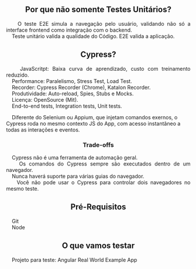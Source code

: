 <h2 align="center"> 
  Por que não somente Testes Unitários?
</h2>

<p align="justify">
  &nbsp;&nbsp;&nbsp;&nbsp;O teste E2E simula a navegação pelo usuário, validando não só a interface frontend como integração com o backend.<br>
  &nbsp;&nbsp;&nbsp;&nbsp;Teste unitário valida a qualidade do Código. E2E valida a aplicação.
</p>

<h2 align="center"> 
  Cypress?
</h2>

<p align="justify">
  &nbsp;&nbsp;&nbsp;&nbsp;JavaScritpt: Baixa curva de aprendizado, custo com treinamento reduzido.<br>
  &nbsp;&nbsp;&nbsp;&nbsp;Performance: Paralelismo, Stress Test, Load Test.<br>
  &nbsp;&nbsp;&nbsp;&nbsp;Recorder: Cypress Recorder (Chrome), Katalon Recorder.<br>
  &nbsp;&nbsp;&nbsp;&nbsp;Produtividade: Auto-reload, Spies, Stubs e Mocks.<br>
  &nbsp;&nbsp;&nbsp;&nbsp;Licença: OpenSource (Mit).<br>
  &nbsp;&nbsp;&nbsp;&nbsp;End-to-end tests, Integration tests, Unit tests.<br>

  &nbsp;&nbsp;&nbsp;&nbsp;Diferente do Selenium ou Appium, que injetam comandos exernos, o Cypress roda no mesmo contexto JS do App, com acesso instantâneo a todas as interações e eventos.
</p>

<h3 align="center"> 
  Trade-offs
</h3>

<p align="justify">
  &nbsp;&nbsp;&nbsp;&nbsp;Cypress não é uma ferramenta de automação geral.<br>
  &nbsp;&nbsp;&nbsp;&nbsp;Os comandos do Cypress sempre são executados dentro de um navegador.<br>
  &nbsp;&nbsp;&nbsp;&nbsp;Nunca haverá suporte para várias guias do navegador.<br>
  &nbsp;&nbsp;&nbsp;&nbsp;Você não pode usar o Cypress para controlar dois navegadores no mesmo teste.
</p>

<h2 align="center"> 
  Pré-Requisitos
</h2>

<p>
  &nbsp;&nbsp;&nbsp;&nbsp;Git<br>
  &nbsp;&nbsp;&nbsp;&nbsp;Node
</p>

<h2 align="center"> 
  O que vamos testar
</h2>

<p>
  &nbsp;&nbsp;&nbsp;&nbsp;Projeto para teste: Angular Real World Example App
</p>
